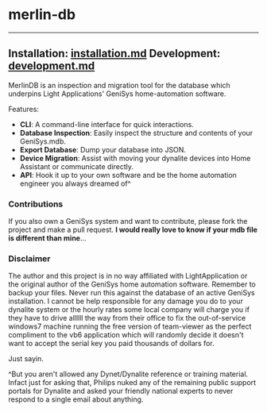 # merlin-db
---
**Installation**: [installation.md](installation.md)
**Development**: [development.md](development.md)
---


MerlinDB is an inspection and migration tool for the database which underpins Light Applications' GeniSys home-automation software.

Features:
* **CLI**: A command-line interface for quick interactions.
* **Database Inspection**: Easily inspect the structure and contents of your GeniSys.mdb.
* **Export Database**: Dump your database into JSON.
* **Device Migration**: Assist with moving your dynalite devices into Home Assistant or communicate directly.
* **API**: Hook it up to your own software and be the home automation engineer you always dreamed of^

### Contributions
If you also own a GeniSys system and want to contribute, please fork the project and make a pull request. **I would really love to know if your mdb file is different than mine**...

### Disclaimer
The author and this project is in no way affiliated with LightApplication or the original author of the GeniSys home automation software.
Remember to backup your files. Never run this against the database of an active GeniSys installation. I cannot be help responsible for any damage you do to
your dynalite system or the hourly rates some local company will charge you if they have to drive allllll the way from their office to fix the out-of-service windows7 machine running
the free version of team-viewer as the perfect compliment to the vb6 application which will randomly decide it doesn't want to accept the serial key you paid thousands of dollars for.

Just sayin.

^But you aren't allowed any Dynet/Dynalite reference or training material. Infact just for asking that, Philips nuked any of the remaining public support portals for Dynalite and asked your friendly national experts to never respond to a single email about anything.